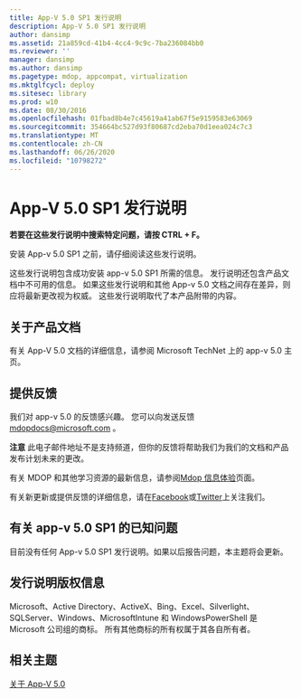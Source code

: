 ```yaml
---
title: App-V 5.0 SP1 发行说明
description: App-V 5.0 SP1 发行说明
author: dansimp
ms.assetid: 21a859cd-41b4-4cc4-9c9c-7ba236084bb0
ms.reviewer: ''
manager: dansimp
ms.author: dansimp
ms.pagetype: mdop, appcompat, virtualization
ms.mktglfcycl: deploy
ms.sitesec: library
ms.prod: w10
ms.date: 08/30/2016
ms.openlocfilehash: 01fbad8b4e7c45619a41ab67f5e9159583e63069
ms.sourcegitcommit: 354664bc527d93f80687cd2eba70d1eea024c7c3
ms.translationtype: MT
ms.contentlocale: zh-CN
ms.lasthandoff: 06/26/2020
ms.locfileid: "10798272"
---
```

# App-V 5.0 SP1 发行说明


**若要在这些发行说明中搜索特定问题，请按 CTRL + F。**

安装 App-v 5.0 SP1 之前，请仔细阅读这些发行说明。

这些发行说明包含成功安装 app-v 5.0 SP1 所需的信息。 发行说明还包含产品文档中不可用的信息。 如果这些发行说明和其他 App-v 5.0 文档之间存在差异，则应将最新更改视为权威。 这些发行说明取代了本产品附带的内容。

## 关于产品文档


有关 App-V 5.0 文档的详细信息，请参阅 Microsoft TechNet 上的 app-v 5.0 主页。

## 提供反馈


我们对 app-v 5.0 的反馈感兴趣。 您可以向发送反馈 <mdopdocs@microsoft.com> 。

**注意** 此电子邮件地址不是支持频道，但你的反馈将帮助我们为我们的文档和产品发布计划未来的更改。

 

有关 MDOP 和其他学习资源的最新信息，请参阅[Mdop 信息体验](https://go.microsoft.com/fwlink/p/?LinkId=236032)页面。

有关新更新或提供反馈的详细信息，请在[Facebook](https://go.microsoft.com/fwlink/p/?LinkId=242445)或[Twitter](https://go.microsoft.com/fwlink/p/?LinkId=242447)上关注我们。

## 有关 app-v 5.0 SP1 的已知问题


目前没有任何 App-v 5.0 SP1 发行说明。如果以后报告问题，本主题将会更新。

## 发行说明版权信息


Microsoft、Active Directory、ActiveX、Bing、Excel、Silverlight、SQLServer、Windows、MicrosoftIntune 和 WindowsPowerShell 是 Microsoft 公司组的商标。 所有其他商标的所有权属于其各自所有者。








## 相关主题


[关于 App-V 5.0](about-app-v-50.md)

 

 





